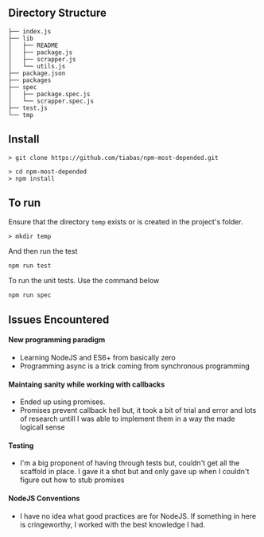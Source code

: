 

## Directory Structure
```
├── index.js
├── lib
│   ├── README
│   ├── package.js
│   ├── scrapper.js
│   └── utils.js
├── package.json
├── packages
├── spec
│   ├── package.spec.js
│   └── scrapper.spec.js
├── test.js
└── tmp
```

## Install

```
> git clone https://github.com/tiabas/npm-most-depended.git
```

```
> cd npm-most-depended
> npm install
```

## To run
Ensure that the directory `temp` exists or is created in the project's folder.

```
> mkdir temp
```

And then run the test
```
npm run test
```

To run the unit tests. Use the command below
```
npm run spec
```

## Issues Encountered
#### New programming paradigm
- Learning NodeJS and ES6+ from basically zero
- Programming async is a trick coming from synchronous programming

#### Maintaing sanity while working with callbacks
- Ended up using promises. 
- Promises prevent callback hell but, it took a bit of trial and error and lots of
  research untill I was able to implement them in a way the made logicall sense

#### Testing
- I'm a big proponent of having through tests but, couldn't get all the scaffold in place.
  I gave it a shot but and only gave up when I couldn't figure out how to stub promises

#### NodeJS Conventions
- I have no idea what good practices are for NodeJS. If something in here is cringeworthy, I 
  worked with the best knowledge I had. 